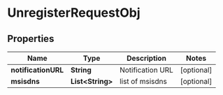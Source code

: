 
# UnregisterRequestObj

## Properties
Name | Type | Description | Notes
------------ | ------------- | ------------- | -------------
**notificationURL** | **String** | Notification URL |  [optional]
**msisdns** | **List&lt;String&gt;** | list of msisdns |  [optional]



